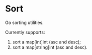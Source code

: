 Sort
====

Go sorting utilities.

Currently supports:

 1. sort a map[int]int (asc and desc);
 2. sort a map[string]int (asc and desc).
